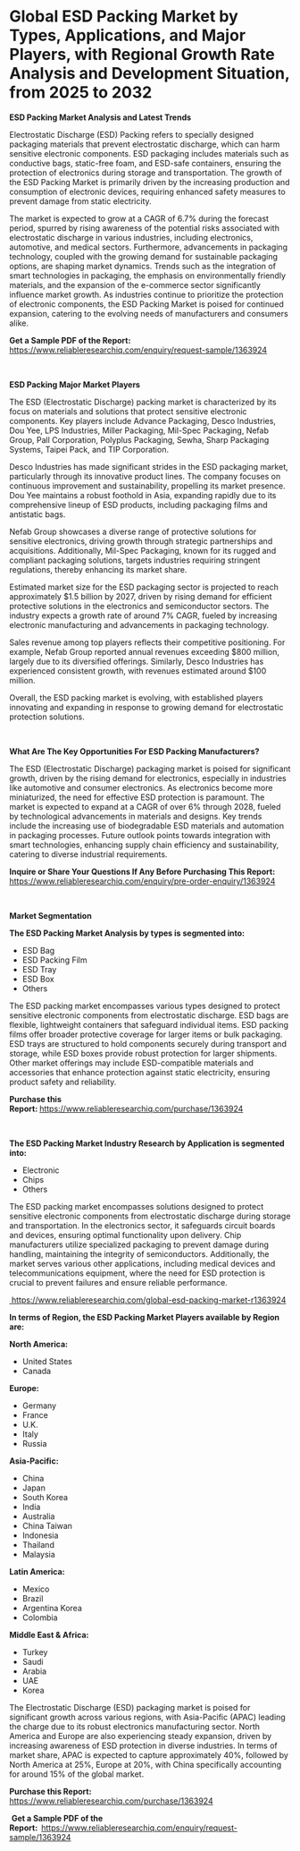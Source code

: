 <p><h1>Global ESD Packing Market by Types, Applications, and Major Players, with Regional Growth Rate Analysis and Development Situation, from 2025 to 2032</h1></p><p><strong>ESD Packing Market Analysis and Latest Trends</strong></p>
<p><p>Electrostatic Discharge (ESD) Packing refers to specially designed packaging materials that prevent electrostatic discharge, which can harm sensitive electronic components. ESD packaging includes materials such as conductive bags, static-free foam, and ESD-safe containers, ensuring the protection of electronics during storage and transportation. The growth of the ESD Packing Market is primarily driven by the increasing production and consumption of electronic devices, requiring enhanced safety measures to prevent damage from static electricity.</p><p>The market is expected to grow at a CAGR of 6.7% during the forecast period, spurred by rising awareness of the potential risks associated with electrostatic discharge in various industries, including electronics, automotive, and medical sectors. Furthermore, advancements in packaging technology, coupled with the growing demand for sustainable packaging options, are shaping market dynamics. Trends such as the integration of smart technologies in packaging, the emphasis on environmentally friendly materials, and the expansion of the e-commerce sector significantly influence market growth. As industries continue to prioritize the protection of electronic components, the ESD Packing Market is poised for continued expansion, catering to the evolving needs of manufacturers and consumers alike.</p></p>
<p><strong>Get a Sample PDF of the Report:&nbsp;</strong> <a href="https://www.reliableresearchiq.com/enquiry/request-sample/1363924?utm_campaign=2324&utm_medium=2&utm_source=Github&utm_content=ia&utm_term=19042025&utm_id=esd-packing">https://www.reliableresearchiq.com/enquiry/request-sample/1363924</a></p>
<p>&nbsp;</p>
<p><strong>ESD Packing Major Market Players</strong></p>
<p><p>The ESD (Electrostatic Discharge) packing market is characterized by its focus on materials and solutions that protect sensitive electronic components. Key players include Advance Packaging, Desco Industries, Dou Yee, LPS Industries, Miller Packaging, Mil-Spec Packaging, Nefab Group, Pall Corporation, Polyplus Packaging, Sewha, Sharp Packaging Systems, Taipei Pack, and TIP Corporation.</p><p>Desco Industries has made significant strides in the ESD packaging market, particularly through its innovative product lines. The company focuses on continuous improvement and sustainability, propelling its market presence. Dou Yee maintains a robust foothold in Asia, expanding rapidly due to its comprehensive lineup of ESD products, including packaging films and antistatic bags.</p><p>Nefab Group showcases a diverse range of protective solutions for sensitive electronics, driving growth through strategic partnerships and acquisitions. Additionally, Mil-Spec Packaging, known for its rugged and compliant packaging solutions, targets industries requiring stringent regulations, thereby enhancing its market share.</p><p>Estimated market size for the ESD packaging sector is projected to reach approximately $1.5 billion by 2027, driven by rising demand for efficient protective solutions in the electronics and semiconductor sectors. The industry expects a growth rate of around 7% CAGR, fueled by increasing electronic manufacturing and advancements in packaging technology.</p><p>Sales revenue among top players reflects their competitive positioning. For example, Nefab Group reported annual revenues exceeding $800 million, largely due to its diversified offerings. Similarly, Desco Industries has experienced consistent growth, with revenues estimated around $100 million.</p><p>Overall, the ESD packing market is evolving, with established players innovating and expanding in response to growing demand for electrostatic protection solutions.</p></p>
<p>&nbsp;</p>
<p><strong>What Are The Key Opportunities For ESD Packing Manufacturers?</strong></p>
<p><p>The ESD (Electrostatic Discharge) packaging market is poised for significant growth, driven by the rising demand for electronics, especially in industries like automotive and consumer electronics. As electronics become more miniaturized, the need for effective ESD protection is paramount. The market is expected to expand at a CAGR of over 6% through 2028, fueled by technological advancements in materials and designs. Key trends include the increasing use of biodegradable ESD materials and automation in packaging processes. Future outlook points towards integration with smart technologies, enhancing supply chain efficiency and sustainability, catering to diverse industrial requirements.</p></p>
<p><strong>Inquire or Share Your Questions If Any Before Purchasing This Report:</strong> <a href="https://www.reliableresearchiq.com/enquiry/pre-order-enquiry/1363924?utm_campaign=2324&utm_medium=2&utm_source=Github&utm_content=ia&utm_term=19042025&utm_id=esd-packing">https://www.reliableresearchiq.com/enquiry/pre-order-enquiry/1363924</a></p>
<p>&nbsp;</p>
<p><strong>Market Segmentation</strong></p>
<p><strong>The ESD Packing Market Analysis by types is segmented into:</strong></p>
<p><ul><li>ESD Bag</li><li>ESD Packing Film</li><li>ESD Tray</li><li>ESD Box</li><li>Others</li></ul></p>
<p><p>The ESD packing market encompasses various types designed to protect sensitive electronic components from electrostatic discharge. ESD bags are flexible, lightweight containers that safeguard individual items. ESD packing films offer broader protective coverage for larger items or bulk packaging. ESD trays are structured to hold components securely during transport and storage, while ESD boxes provide robust protection for larger shipments. Other market offerings may include ESD-compatible materials and accessories that enhance protection against static electricity, ensuring product safety and reliability.</p></p>
<p><strong>Purchase this Report:&nbsp;</strong><a href="https://www.reliableresearchiq.com/purchase/1363924?utm_campaign=2324&utm_medium=2&utm_source=Github&utm_content=ia&utm_term=19042025&utm_id=esd-packing">https://www.reliableresearchiq.com/purchase/1363924</a></p>
<p>&nbsp;</p>
<p><strong>The ESD Packing Market Industry Research by Application is segmented into:</strong></p>
<p><ul><li>Electronic</li><li>Chips</li><li>Others</li></ul></p>
<p><p>The ESD packing market encompasses solutions designed to protect sensitive electronic components from electrostatic discharge during storage and transportation. In the electronics sector, it safeguards circuit boards and devices, ensuring optimal functionality upon delivery. Chip manufacturers utilize specialized packaging to prevent damage during handling, maintaining the integrity of semiconductors. Additionally, the market serves various other applications, including medical devices and telecommunications equipment, where the need for ESD protection is crucial to prevent failures and ensure reliable performance.</p></p>
<p><a href="https://www.reliableresearchiq.com/global-esd-packing-market-r1363924?utm_campaign=2324&utm_medium=2&utm_source=Github&utm_content=ia&utm_term=19042025&utm_id=esd-packing">&nbsp;https://www.reliableresearchiq.com/global-esd-packing-market-r1363924</a></p>
<p><strong>In terms of Region, the ESD Packing Market Players available by Region are:</strong></p>
<p>
    <p> <strong> North America: </strong>
        <ul>
            <li>United States</li>
            <li>Canada</li>
        </ul>
        </p> 
    <p> <strong> Europe: </strong>
        <ul>
            <li>Germany</li>
            <li>France</li>
            <li>U.K.</li>
            <li>Italy</li>
            <li>Russia</li>
        </ul>
        </p> 
    <p> <strong> Asia-Pacific: </strong>
        <ul>
            <li>China</li>
            <li>Japan</li>
            <li>South Korea</li>
            <li>India</li>
            <li>Australia</li>
            <li>China Taiwan</li>
            <li>Indonesia</li>
            <li>Thailand</li>
            <li>Malaysia</li>
        </ul>
        </p> 
    <p> <strong> Latin America: </strong>
        <ul>
            <li>Mexico</li>
            <li>Brazil</li>
            <li>Argentina Korea</li>
            <li>Colombia</li>
        </ul>
        </p> 
    <p> <strong> Middle East & Africa: </strong>
        <ul>
            <li>Turkey</li>
            <li>Saudi</li>
            <li>Arabia</li>
            <li>UAE</li>
            <li>Korea</li>
        </ul>
    </p>
    </p>
<p><p>The Electrostatic Discharge (ESD) packaging market is poised for significant growth across various regions, with Asia-Pacific (APAC) leading the charge due to its robust electronics manufacturing sector. North America and Europe are also experiencing steady expansion, driven by increasing awareness of ESD protection in diverse industries. In terms of market share, APAC is expected to capture approximately 40%, followed by North America at 25%, Europe at 20%, with China specifically accounting for around 15% of the global market.</p></p>
<p><strong>Purchase this Report: </strong><a href="https://www.reliableresearchiq.com/purchase/1363924?utm_campaign=2324&utm_medium=2&utm_source=Github&utm_content=ia&utm_term=19042025&utm_id=esd-packing">https://www.reliableresearchiq.com/purchase/1363924</a></p>
<p>&nbsp;<strong>Get a Sample PDF of the Report:&nbsp;&nbsp;</strong><a href="https://www.reliableresearchiq.com/enquiry/request-sample/1363924?utm_campaign=2324&utm_medium=2&utm_source=Github&utm_content=ia&utm_term=19042025&utm_id=esd-packing">https://www.reliableresearchiq.com/enquiry/request-sample/1363924</a></p>
<p><strong></strong></p>
<p><p></p><p></p><p></p></p>
